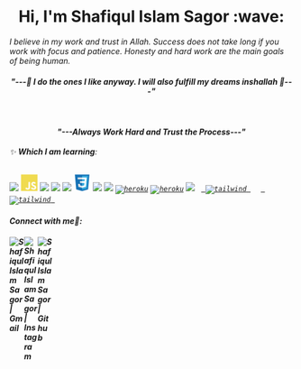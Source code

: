 <h1 align="center">Hi, I'm Shafiqul Islam Sagor :wave:</h1>


  <em>
    I believe in my work and trust in Allah. Success does not take long if you work with focus and patience. Honesty and hard work are the main goals of being human.
  <br>
  <h4 align="center"><i>"---🥰 I do the ones I like anyway. I will also fulfill my dreams inshallah 🥰---"</i></h4>
  <br>
  <h4 align="center"><i>"---Always Work Hard and Trust the Process---"</i></h4>
</p>


✨ <b>Which I am learning</b>:

   <br>
<code><a href="https://react.dev/" target="_blank"><img height="30" src="https://cdn.freebiesupply.com/logos/large/2x/react-1-logo-svg-vector.svg"></a></code>
<code><a href="https://www.javascript.com/" target="_blank"><img height="30" src="https://raw.githubusercontent.com/devicons/devicon/master/icons/javascript/javascript-plain.svg"></a></code>
<code><a href="https://nodejs.org/en/" target="_blank"><img height="30" src="https://www.vectorlogo.zone/logos/nodejs/nodejs-icon.svg"></a></code>
<code><a href="https://www.mongodb.com/" target="_blank"><img height="30" src="https://cdn.worldvectorlogo.com/logos/mongodb-icon-1.svg"></a></code>
<code><a href="https://www.w3schools.com/html/" target="_blank"><img height="30" src="https://www.vectorlogo.zone/logos/w3_html5/w3_html5-icon.svg"></a></code>
<code><a href="https://www.w3schools.com/css/" target="_blank"><img height="30" src="https://raw.githubusercontent.com/devicons/devicon/master/icons/css3/css3-original.svg"></a></code>
<code><a href="https://firebase.google.com/" target="_blank"><img height="30" src="https://www.vectorlogo.zone/logos/firebase/firebase-icon.svg"></a></code>
<code><a href="https://git-scm.com/" target="_blank"><img height="30" src="https://www.vectorlogo.zone/logos/git-scm/git-scm-icon.svg"></a></code>
<code><a href="https://id.heroku.com/login" target="_blank"><img src="https://www.vectorlogo.zone/logos/heroku/heroku-icon.svg" alt="heroku"  height="30"></a></code>
<code><a href="https://vercel.com/" target="_blank"><img src="https://www.svgrepo.com/show/327408/logo-vercel.svg" alt="heroku"  height="30"></a></code>
<code><a href="https://nextjs.org/" target="_blank"><img height="30" src="https://upload.wikimedia.org/wikipedia/commons/thumb/1/10/Cib-next-js_%28CoreUI_Icons_v1.0.0%29.svg/120px-Cib-next-js_%28CoreUI_Icons_v1.0.0%29.svg.png"></a></code>
<code> <a href="https://tailwindcss.com/" target="_blank"> <img src="https://www.vectorlogo.zone/logos/tailwindcss/tailwindcss-icon.svg" alt="tailwind" height="30"/> </a> </code>
<code> <a href="https://mui.com/material-ui/" target="_blank"> <img src="https://www.svgrepo.com/show/354048/material-ui.svg" alt="tailwind" height="30"/> </a> </code>
<br>
<h4> Connect with me🤝: <h4>
  </hr>
  <a href="mailto:shafiqulislamsagor277@gmail.com">
    <img align="left" alt="Shafiqul Islam Sagor| Gmail" width="26px" src="https://www.vectorlogo.zone/logos/gmail/gmail-icon.svg" />
  </a>
  <a href="https://instagram.com/sagor__220277?igshid=MTZtOWxvdnpib2xuZw==">
    <img align="left" alt="Shafiqul Islam Sagor| Instagram" width="24px" src="https://www.vectorlogo.zone/logos/instagram/instagram-icon.svg" />
  </a>
   <a href="https://www.facebook.com/sagordeveloper277">
    <img align="left" alt="Shafiqul Islam Sagor| Github" width="26px" src="https://www.vectorlogo.zone/logos/facebook/facebook-tile.svg" />
  </a>

